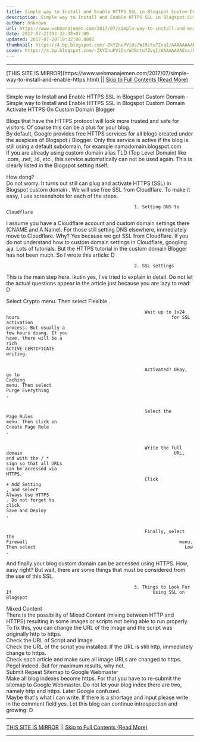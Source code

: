 ```yaml
---
title: Simple way to Install and Enable HTTPS SSL in Blogspot Custom Domain
description: Simple way to Install and Enable HTTPS SSL in Blogspot Custom Domain
author: Unknown
url: https://www.webmanajemen.com/2017/07/simple-way-to-install-and-enable-https.html
date: 2017-07-21T02:32:38+07:00
updated: 2017-07-20T19:32:00.000Z
thumbnail: https://4.bp.blogspot.com/-ZkYZnuPViOs/WJRctu7ZvqI/AAAAAAAAEcc/CcO3hnHt38w5jxEHtSSi9XAq21mnyCRyACLcB/s1600/Cara%2BPasang%2Bdan%2BAktifkan%2BHTTPS%2B%2528SSL%2529%2Bdi%2BBlogspot%2BCustom%2BDomain%2B01.jpg
cover: https://4.bp.blogspot.com/-ZkYZnuPViOs/WJRctu7ZvqI/AAAAAAAAEcc/CcO3hnHt38w5jxEHtSSi9XAq21mnyCRyACLcB/s1600/Cara%2BPasang%2Bdan%2BAktifkan%2BHTTPS%2B%2528SSL%2529%2Bdi%2BBlogspot%2BCustom%2BDomain%2B01.jpg
---
```


<hr/> [THIS SITE IS MIRROR](https://www.webmanajemen.com/2017/07/simple-way-to-install-and-enable-https.html) || <a href="https://www.webmanajemen.com/2017/07/simple-way-to-install-and-enable-https.html" rel="follow" class="button" id="read-more">Skip to Full Contents (Read More)</a> <hr/> Simple way to Install and Enable HTTPS SSL in Blogspot Custom Domain - Simple way to Install and Enable HTTPS SSL in Blogspot Custom Domain Activate HTTPS On Custom Domain Blogger








Blogs that have the HTTPS                                                 protocol will look more trusted                                                 and safe for visitors. Of                                                 course this can be a plus for                                                 your blog.                                                 
By default, Google provides                                                 free HTTPS services for all                                                 blogs created under the                                                 auspices of Blogspot / Blogger.                                                 Only this service is active if                                                 the blog is still using a                                                 default subdomain, for example                                                 namadomain.blogspot.com                                                 
If you are already using                                                                                                     custom domain alias TLD                                                     (Top Level Domain)                                                                                                 like .com, .net, .id, etc.,                                                 this service automatically can                                                 not be used again. This is                                                 clearly listed in the Blogspot                                                 setting itself.                                                 
                                                                                                                                                                                                                
How dong?                                                 
Do not worry. It turns out                                                 still can                                                                                                     plug and activate HTTPS                                                     (SSL) in Blogspot custom                                                     domain                                                                                                 . We will use free SSL from                                                 Cloudflare. To make it easy, I                                                 use screenshots for each of the                                                 steps.                                                 

                                                    1. Setting DNS to                                                     Cloudflare                                                 
I assume you have a Cloudflare                                                 account and custom domain                                                 settings there (CNAME and A                                                 Name). For those still setting                                                 DNS elsewhere, immediately move                                                 to Cloudflare. Why? Yes because                                                 we get SSL from Cloudflare. If                                                 you do not understand how to                                                 custom domain settings in                                                 Cloudflare, googling aja. Lots                                                 of tutorials. But                                                                                                     the HTTPS tutorial in the                                                     custom domain Blogger                                                                                                 has not been much. So I wrote                                                 this article: D                                                 
                                                                                                                                                                                                                

                                                    2. SSL settings                                                 
This is the main step here.                                                 Ikutin yes, I've tried to                                                 explain in detail. Do not let                                                 the actual questions appear in                                                 the article just because you                                                 are lazy to read: D                                                 

Select                                                        Crypto                                                        menu. Then select                                                                                                                     Flexible                                                                                                                 .                                                         
                                                                                                                                                                                                                                                                                                        

                                                        Wait up to 1x24 hours                                                         for SSL activation                                                         process. But usually a                                                         few hours doang. If you                                                         have, there will be a                                                         rich                                                                                                                     ACTIVE CERTIFICATE                                                                                                                 writing.                                                         
                                                                                                                                                                                                                                                                                                        

                                                        Activated? Okay, go to                                                                                                                     Caching                                                                                                                 menu. Then select                                                                                                                     Purge Everything                                                                                                                 .                                                         
                                                                                                                                                                                                                                                                                                        

                                                        Select the                                                                                                                     Page Rules                                                                                                                 menu. Then click on                                                                                                                     Create Page Rule                                                                                                                 .                                                         
                                                                                                                                                                                                                                                                                                        

                                                        Write the full domain                                                         URL, end with the / *                                                         sign so that all URLs                                                         can be accessed via                                                         HTTPS.                                                         
                                                        Click                                                                                                                     + Add Setting                                                                                                                 , and select                                                                                                                     Always Use HTTPS                                                                                                                 . Do not forget to                                                         click                                                                                                                     Save and Deploy                                                                                                                 .                                                         
                                                                                                                                                                                                                                                                                                        

                                                        Finally, select the                                                                                                                     Firewall                                                         menu. Then select                                                        Low .                                                         
                                                                                                                                                                                                                                                                                                        

And finally your                                                blog custom domain can                                                 be accessed using HTTPS. How,                                                 easy right? But wait, there are                                                 some things that must be                                                 considered from the use of this                                                 SSL.                                                 

                                                    3. Things to Look For If                                                     Using SSL on Blogspot                                                 
Mixed Content                                                
There is the possibility of                                                 Mixed Content (mixing between                                                 HTTP and HTTPS) resulting in                                                 some images or scripts not                                                 being able to run properly. To                                                 fix this, you can change the                                                 URL of the image and the script                                                 was originally http to https.                                                 
                                                    Check the URL of Script and                                                     Image                                                                                                 
Check the URL of the script you                                                 installed. If the URL is still                                                 http, immediately change to                                                 https.                                                 
Check each article and make                                                 sure all image URLs are changed                                                 to https. Pegel indeed. But for                                                 maximum results, why not.                                                 
                                                    Submit Repeat Sitemap to                                                     Google Webmaster                                                                                                 
Make all blog indexes become                                                 https. For that you have to                                                 re-submit the sitemap to Google                                                 Webmaster. Do not let your blog                                                 index there are two, namely                                                 http and https. Later Google                                                 confused.                                                 
Maybe that's what I can write.                                                 If there is a shortage and                                                 input please write in the                                                 comment field yes. Let this                                                 blog can continue introspection                                                 and growing: D <hr/> [THIS SITE IS MIRROR](https://www.webmanajemen.com/2017/07/simple-way-to-install-and-enable-https.html) || <a href="https://www.webmanajemen.com/2017/07/simple-way-to-install-and-enable-https.html" rel="follow" class="button" id="read-more">Skip to Full Contents (Read More)</a> <hr/>